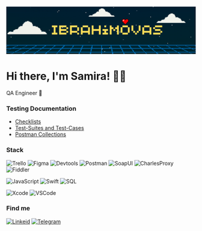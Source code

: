 ![Header](https://github.com/ibrahimovas/ibrahimovas/blob/main/assets/Ibrahimovas_ph.png)

# Hi there, I'm Samira! ✌🏻
QA Engineer 🚀

### Testing Documentation

- [Checklists]()
- [Test-Suites and Test-Cases]()
- [Postman Collections]()


### Stack 

![Trello](https://img.shields.io/badge/Trello-black?style=for-the-badge&logo=trello&logoColor=blue)
![Figma](https://img.shields.io/badge/Figma-black?style=for-the-badge&logo=figma)
![Devtools](https://img.shields.io/badge/Devtools-black?style=for-the-badge&logo=GoogleChrome&logoColor=white)
![Postman](https://img.shields.io/badge/Postman-black?style=for-the-badge&logo=postman)
![SoapUI](https://img.shields.io/badge/SoapUI-black?style=for-the-badge&logo=soapui)
![CharlesProxy](https://img.shields.io/badge/Charles-black?style=for-the-badge&logo=charles)
![Fiddler](https://img.shields.io/badge/fiddler-black?style=for-the-badge&logo=fiddler)

![JavaScript](https://img.shields.io/badge/JavaScript-black?style=for-the-badge&logo=javascript)
![Swift](https://img.shields.io/badge/Swift-black?style=for-the-badge&logo=swift)
![SQL](https://img.shields.io/badge/SQL-black?style=for-the-badge&logo=mysql)


![Xcode](https://img.shields.io/badge/XCode-black?style=for-the-badge&logo=xcode)
![VSCode](https://img.shields.io/badge/VSCode-black?style=for-the-badge&logo=visual-studio-code&logoColor=blue)

### Find me

[![Linkeid](https://img.shields.io/badge/linkedin-black?style=for-the-badge&logo=linkedin)](linkedin.com/in/samira-ibrahimova)
[![Telegram](https://img.shields.io/badge/telegram-black?style=for-the-badge&logo=telegram)](https://t.me/samibrahimova)



